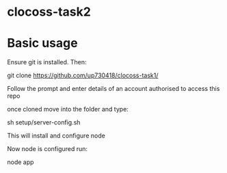 # clocoss-task2

# Basic usage

Ensure git is installed. Then:

git clone https://github.com/up730418/clocoss-task1/

Follow the prompt and enter details of an account authorised to access this repo

once cloned move into the folder and type:

sh setup/server-config.sh

This will install and configure node

Now node is configured run:

node app

